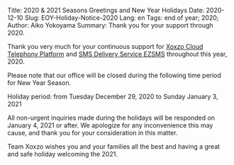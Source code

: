 Title: 2020 &amp; 2021 Seasons Greetings and New Year Holidays
Date: 2020-12-10
Slug: EOY-Holiday-Notice-2020
Lang: en
Tags: end of year; 2020;
Author: Aiko Yokoyama
Summary: Thank you for your support through 2020. 

Thank you very much for your continuous support for 
[Xoxzo Cloud Telephony Platform](https://www.xoxzo.com/en/) and [SMS Delivery Service EZSMS](https://www.ezsms.biz/ja/) 
throughout this year, 2020.

Please note that our office will be closed during the following time period for New Year Season.

Holiday period: from Tuesday December 29, 2020 to Sunday January 3, 2021

All non-urgent inquiries made during the holidays will be responded on January 4, 2021 or after. 
We apologize for any inconvenience this may cause, and thank you for your consideration in this matter.

Team Xoxzo wishes you and your families all the best and having a great and safe holiday welcoming the 2021.
